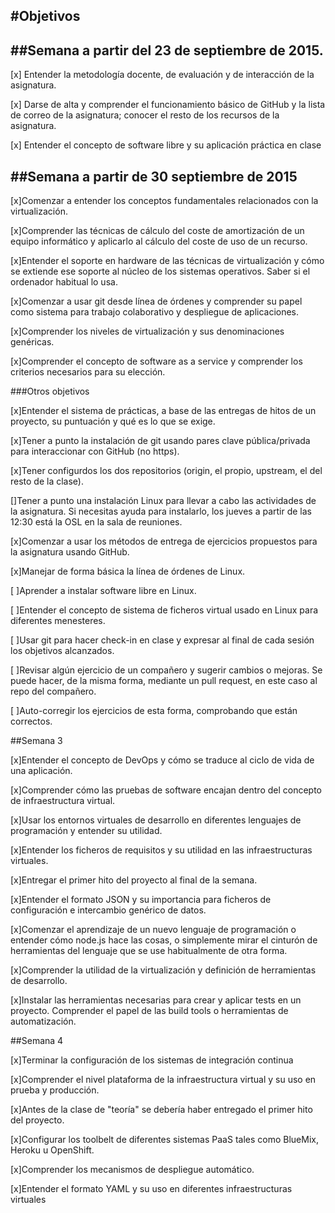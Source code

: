 #Objetivos 
---------------
##Semana a partir del 23 de septiembre de 2015.
---------------
[x] Entender la metodología docente, de evaluación y de interacción de la asignatura.

[x] Darse de alta y comprender el funcionamiento básico de GitHub y la lista de correo de la asignatura; conocer el resto de los recursos de la asignatura.

[x] Entender el concepto de software libre y su aplicación práctica en clase


##Semana a partir de 30 septiembre de 2015
---------------------
[x]Comenzar a entender los conceptos fundamentales relacionados con la virtualización.

[x]Comprender las técnicas de cálculo del coste de amortización de un equipo informático y aplicarlo al cálculo del coste de uso de un recurso.

[x]Entender el soporte en hardware de las técnicas de virtualización y cómo se extiende ese soporte al núcleo de los sistemas operativos. Saber si el ordenador habitual lo usa.

[x]Comenzar a usar git desde línea de órdenes y comprender su papel como sistema para trabajo colaborativo y despliegue de aplicaciones.

[x]Comprender los niveles de virtualización y sus denominaciones genéricas.

[x]Comprender el concepto de software as a service y comprender los criterios necesarios para su elección.

###Otros objetivos

[x]Entender el sistema de prácticas, a base de las entregas de hitos de un proyecto, su puntuación y qué es lo que se exige.

[x]Tener a punto la instalación de git usando pares clave pública/privada para interaccionar con GitHub (no https).

[x]Tener configurdos los dos repositorios (origin, el propio, upstream, el del resto de la clase).

[]Tener a punto una instalación Linux para llevar a cabo las actividades de la asignatura. Si necesitas ayuda para instalarlo, los jueves a partir de las 12:30 está la OSL en la sala de reuniones.

[x]Comenzar a usar los métodos de entrega de ejercicios propuestos para la asignatura usando GitHub.

[x]Manejar de forma básica la línea de órdenes de Linux.

[ ]Aprender a instalar software libre en Linux.

[ ]Entender el concepto de sistema de ficheros virtual usado en Linux para diferentes menesteres.

[ ]Usar git para hacer check-in en clase y expresar al final de cada sesión los objetivos alcanzados.

[ ]Revisar algún ejercicio de un compañero y sugerir cambios o mejoras. Se puede hacer, de la misma forma, mediante un pull request, en este caso al repo del compañero.

[ ]Auto-corregir los ejercicios de esta forma, comprobando que están correctos.

##Semana 3 

[x]Entender el concepto de DevOps y cómo se traduce al ciclo de vida de una aplicación.

[x]Comprender cómo las pruebas de software encajan dentro del concepto de infraestructura virtual.

[x]Usar los entornos virtuales de desarrollo en diferentes lenguajes de programación y entender su utilidad.

[x]Entender los ficheros de requisitos y su utilidad en las infraestructuras virtuales.

[x]Entregar el primer hito del proyecto al final de la semana.

[x]Entender el formato JSON y su importancia para ficheros de configuración e intercambio genérico de datos.

[x]Comenzar el aprendizaje de un nuevo lenguaje de programación o entender cómo node.js hace las cosas, o simplemente mirar el cinturón de herramientas del lenguaje que se use habitualmente de otra forma.

[x]Comprender la utilidad de la virtualización y definición de herramientas de desarrollo.

[x]Instalar las herramientas necesarias para crear y aplicar tests en un proyecto.
Comprender el papel de las build tools o herramientas de automatización.

##Semana 4

[x]Terminar la configuración de los sistemas de integración continua

[x]Comprender el nivel plataforma de la infraestructura virtual y su uso en prueba y producción.

[x]Antes de la clase de "teoría" se debería haber entregado el primer hito del proyecto.

[x]Configurar los toolbelt de diferentes sistemas PaaS tales como BlueMix, Heroku u OpenShift.

[x]Comprender los mecanismos de despliegue automático.

[x]Entender el formato YAML y su uso en diferentes infraestructuras virtuales

